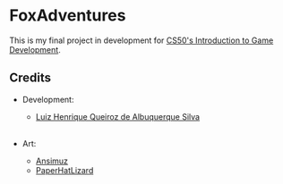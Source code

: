 # FoxAdventures

This is my final project in development for [CS50's Introduction to Game Development](https://cs50.harvard.edu/games/2018/).


## Credits

- Development:
    - [Luiz Henrique Queiroz de Albuquerque Silva](https://github.com/LuizH-Queiroz)
    
    <br>

- Art:
    - [Ansimuz](https://assetstore.unity.com/packages/2d/characters/sunny-land-103349)
    - [PaperHatLizard](https://paperhatlizard.itch.io/cryos-mini-gui)
